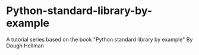 # Python-standard-library-by-example
A tutorial series based on the book "Python standard library by example" By Dough Hellman

